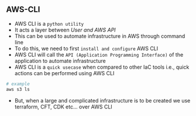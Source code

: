 AWS-CLI
--------

* AWS CLI is a `python utility`
* It acts a layer between _User and AWS API_
* This can be used to automate infrastructure in AWS through command line
* To do this, we need to first `install and configure` AWS CLI
* AWS CLI will call the `API (Application Programming Interface)` of the application to automate infrastructure
* AWS CLI is a `quick usecase` when compared to other IaC tools i.e., quick actions can be performed using AWS CLI

```bash
# example
aws s3 ls
```
* But, when a large and complicated infrastructure is to be created we use terraform, CFT, CDK etc... over AWS CLI